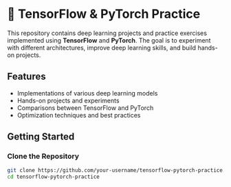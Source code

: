 # 🧠 TensorFlow & PyTorch Practice  

This repository contains deep learning projects and practice exercises implemented using **TensorFlow** and **PyTorch**. The goal is to experiment with different architectures, improve deep learning skills, and build hands-on projects.  

##  Features  
- Implementations of various deep learning models  
- Hands-on projects and experiments  
- Comparisons between TensorFlow and PyTorch  
- Optimization techniques and best practices   

 
##  Getting Started  

### Clone the Repository  
```bash
git clone https://github.com/your-username/tensorflow-pytorch-practice.git
cd tensorflow-pytorch-practice

